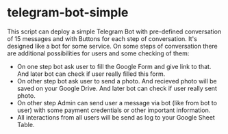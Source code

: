 # telegram-bot-simple

This script can deploy a simple Telegram Bot with pre-defined conversation of 15 messages and with Buttons for each step of conversation.
It's designed like a bot for some service. 
On some steps of conversation there are additional possibilities for users and some checking of them:  
- On one step bot ask user to fill the Google Form and give link to that. And later bot can check if user really filled this form.
- On other step bot ask user to send a photo. And recieved photo will be saved on your Google Drive. And later bot can check if user really sent photo.
- On other step Admin can send user a message via bot (like from bot to user) with some payment credentials or other important information.
- All interactions from all users will be send as log to your Google Sheet Table.
